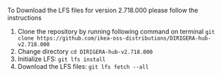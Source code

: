 To Download the LFS files for version 2.718.000 please follow the instructions

1. Clone the repository by running following command on terminal `git clone https://github.com/ikea-oss-distributions/DIRIGERA-hub-v2.718.000`
2. Change directory `cd DIRIGERA-hub-v2.718.000`
3. Initialize LFS: `git lfs install`
4. Download the LFS files: `git lfs fetch --all`
